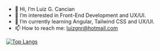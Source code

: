 - 👋 Hi, I’m Luiz G. Cancian
- 👀 I’m interested in Front-End Development and UX/UI.
- 🌱 I’m currently learning Angular, Tailwind CSS and UX/UI.
- 📫 How to reach me: luizgnr@hotmail.com

[![Top Langs](https://github-readme-stats-git-masterrstaa-rickstaa.vercel.app/api/top-langs/?username=luizgcancian)](https://github.com/anuraghazra/github-readme-stats)

<!---
luizgcancian/luizgcancian is a ✨ special ✨ repository because its `README.md` (this file) appears on your GitHub profile.
You can click the Preview link to take a look at your changes.
--->
